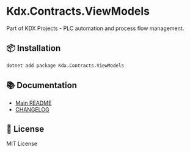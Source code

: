 # Kdx.Contracts.ViewModels

Part of KDX Projects - PLC automation and process flow management.

## 📦 Installation

```bash
dotnet add package Kdx.Contracts.ViewModels
```

## 📚 Documentation

- [Main README](https://github.com/KANAMORI-SYSTEM-Inc/KdxProjects/blob/master/README.md)
- [CHANGELOG](https://github.com/KANAMORI-SYSTEM-Inc/KdxProjects/blob/master/CHANGELOG.md)

## 📄 License

MIT License
